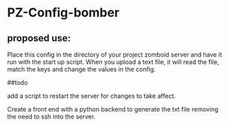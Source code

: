 # PZ-Config-bomber
## proposed use: 
Place this config in the directory of your project zomboid server and have it run with the start up script.
When you upload a text file, it will read the file, match the keys and change the values in the config.

##todo

add a script to restart the server for changes to take affect.

Create a front end with a python backend to generate the txt file removing the need to ssh into the server. 
